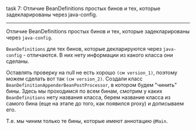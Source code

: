 task 7: Отличие BeanDefinitions простых бинов и тех, которые задекларированы через java-config.

______________________________________


Отличие BeanDefinitions простых бинов и тех, которые задекларированы через `java-config`.


`BeanDefinitions` для тех бинов, которые декларируются через `java-config` - отличаются. 
В них нету информации из какого класса они сделаны.

Оставлять проверку на null не есть хорошо `(см version_1)`, поэтому можем сделать вот так `(см version_2)`.
Создали класс `BeanDefinitionAppenderBeanPostProcessor`, в котором будем "чинить" бины.
Здесь мы проходимся по всем бинам, смотрим у каких `BeanDefinitions` нету названия класса, берем название класса из самого бина 
(еще на этапе до того, как появился proxy) и дописываем его.

Т.е. мы чиним только те бины, которые имеют аннотацию `@Main`.
 
